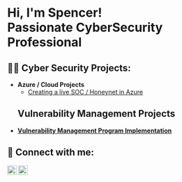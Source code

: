 <h1>Hi, I'm Spencer! <br/> Passionate CyberSecurity Professional</h1>

<h2>👨‍💻 Cyber Security Projects:</h2>

- <b>Azure / Cloud Projects</b>
  - [Creating a live SOC / Honeynet in Azure](https://github.com/sforeman23/Azure--SOC)
  ## Vulnerability Management Projects
- **[Vulnerability Management Program Implementation](https://github.com/sforeman23/vulnerabiliy-management-project/tree/main)**
  
  

<h2> 🤳 Connect with me:</h2>



[<img align="left" alt="JoshMadakor | LinkedIn" width="22px" src="https://cdn.jsdelivr.net/npm/simple-icons@v3/icons/linkedin.svg" />][linkedin]
[<img align="left" alt="JoshMadakor | Instagram" width="22px" src="https://cdn.jsdelivr.net/npm/simple-icons@v3/icons/instagram.svg" />][instagram]


[instagram]: https://www.instagram.com/sforeman_23/
[linkedin]: https://www.linkedin.com/in/spencer-foreman-9741951a6





